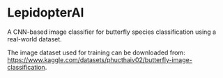 # LepidopterAI
A CNN-based image classifier for butterfly species classification using a real-world dataset.

The image dataset used for training can be downloaded from:
https://www.kaggle.com/datasets/phucthaiv02/butterfly-image-classification.